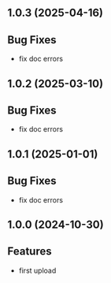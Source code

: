 ## 1.0.3 (2025-04-16)

## Bug Fixes

- fix doc errors

## 1.0.2 (2025-03-10)

## Bug Fixes

- fix doc errors

## 1.0.1 (2025-01-01)

## Bug Fixes

- fix doc errors

## 1.0.0 (2024-10-30)

## Features

- first upload